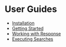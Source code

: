 # User Guides

* [Installation](userguides/installation.md)
* [Getting Started](userguides/gettingstarted.md)
* [Working with Response](userguides/gettingstarted.md)
* [Executing Searches](userguides/searches.md)